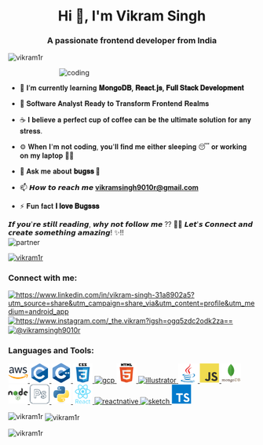 <h1 align="center">Hi 👋, I'm Vikram Singh</h1>
<h3 align="center">A passionate frontend developer from India</h3>

<p align="left"> <img src="https://komarev.com/ghpvc/?username=vikram1r&label=Profile%20views&color=0e75b6&style=flat" alt="vikram1r" /> </p>

<img align="right" alt="coding" width="400"  src="https://user-images.githubusercontent.com/68998355/110694804-1ac26580-820f-11eb-8bcf-2b93f48bce92.gif">

<p align="left"> <a href="https://twitter.com/" target="blank"><img src="https://img.shields.io/twitter/follow/?logo=twitter&style=for-the-badge" alt="" /></a> </p>

- 🌱 𝐈’𝐦 𝐜𝐮𝐫𝐫𝐞𝐧𝐭𝐥𝐲 𝐥𝐞𝐚𝐫𝐧𝐢𝐧𝐠 **𝐌𝐨𝐧𝐠𝐨𝐃𝐁, 𝐑𝐞𝐚𝐜𝐭.𝐣𝐬, 𝐅𝐮𝐥𝐥 𝐒𝐭𝐚𝐜𝐤 𝐃𝐞𝐯𝐞𝐥𝐨𝐩𝐦𝐞𝐧𝐭**

- 💼 𝐒𝐨𝐟𝐭𝐰𝐚𝐫𝐞 𝐀𝐧𝐚𝐥𝐲𝐬𝐭 𝐑𝐞𝐚𝐝𝐲 𝐭𝐨 𝐓𝐫𝐚𝐧𝐬𝐟𝐨𝐫𝐦 𝐅𝐫𝐨𝐧𝐭𝐞𝐧𝐝 𝐑𝐞𝐚𝐥𝐦𝐬

- ☕ 𝐈 𝐛𝐞𝐥𝐢𝐞𝐯𝐞 𝐚 𝐩𝐞𝐫𝐟𝐞𝐜𝐭 𝐜𝐮𝐩 𝐨𝐟 𝐜𝐨𝐟𝐟𝐞𝐞 𝐜𝐚𝐧 𝐛𝐞 𝐭𝐡𝐞 𝐮𝐥𝐭𝐢𝐦𝐚𝐭𝐞 𝐬𝐨𝐥𝐮𝐭𝐢𝐨𝐧 𝐟𝐨𝐫 𝐚𝐧𝐲 𝐬𝐭𝐫𝐞𝐬𝐬.
  
- ⚙️ 𝐖𝐡𝐞𝐧 𝐈'𝐦 𝐧𝐨𝐭 𝐜𝐨𝐝𝐢𝐧𝐠, 𝐲𝐨𝐮'𝐥𝐥 𝐟𝐢𝐧𝐝 𝐦𝐞 𝐞𝐢𝐭𝐡𝐞𝐫 𝐬𝐥𝐞𝐞𝐩𝐢𝐧𝐠 😴 𝐨𝐫 𝐰𝐨𝐫𝐤𝐢𝐧𝐠 𝐨𝐧 𝐦𝐲 𝐥𝐚𝐩𝐭𝐨𝐩 👨‍💻
  
- 💬 𝐀𝐬𝐤 𝐦𝐞 𝐚𝐛𝐨𝐮𝐭 **𝐛𝐮𝐠𝐬𝐬 🐛**

- 📫 𝙃𝙤𝙬 𝙩𝙤 𝙧𝙚𝙖𝙘𝙝 𝙢𝙚 **vikramsingh9010r@gmail.com**

- ⚡ 𝐅𝐮𝐧 𝐟𝐚𝐜𝐭 **𝐈 𝐥𝐨𝐯𝐞 𝐁𝐮𝐠𝐬𝐬𝐬**


													
𝙄𝙛 𝙮𝙤𝙪'𝙧𝙚 𝙨𝙩𝙞𝙡𝙡 𝙧𝙚𝙖𝙙𝙞𝙣𝙜, 𝙬𝙝𝙮 𝙣𝙤𝙩 𝙛𝙤𝙡𝙡𝙤𝙬 𝙢𝙚 ?? 👨‍💻 𝙇𝙚𝙩'𝙨 𝘾𝙤𝙣𝙣𝙚𝙘𝙩 𝙖𝙣𝙙 𝙘𝙧𝙚𝙖𝙩𝙚 𝙨𝙤𝙢𝙚𝙩𝙝𝙞𝙣𝙜 𝙖𝙢𝙖𝙯𝙞𝙣𝙜! ✨!!<br>
<img align="center" alt="partner"  width ="90" src="https://user-images.githubusercontent.com/68998355/110338147-b0fa5e00-804c-11eb-9ba2-6a93ff186cae.gif">
  

<p align="left"> <a href="https://github.com/ryo-ma/github-profile-trophy"><img src="https://github-profile-trophy.vercel.app/?username=vikram1r" alt="vikram1r" /></a> </p>


<h3 align="left">Connect with me:</h3>
<p align="left">
<a href="https://linkedin.com/in/https://www.linkedin.com/in/vikram-singh-31a8902a5?utm_source=share&utm_campaign=share_via&utm_content=profile&utm_medium=android_app" target="blank"><img align="center" src="https://raw.githubusercontent.com/rahuldkjain/github-profile-readme-generator/master/src/images/icons/Social/linked-in-alt.svg" alt="https://www.linkedin.com/in/vikram-singh-31a8902a5?utm_source=share&utm_campaign=share_via&utm_content=profile&utm_medium=android_app" height="30" width="40" /></a>
<a href="https://instagram.com/https://www.instagram.com/_the.vikram?igsh=ogq5zdc2odk2za==" target="blank"><img align="center" src="https://raw.githubusercontent.com/rahuldkjain/github-profile-readme-generator/master/src/images/icons/Social/instagram.svg" alt="https://www.instagram.com/_the.vikram?igsh=ogq5zdc2odk2za==" height="30" width="40" /></a>
<a href="https://www.hackerrank.com/@vikramsingh9010r" target="blank"><img align="center" src="https://raw.githubusercontent.com/rahuldkjain/github-profile-readme-generator/master/src/images/icons/Social/hackerrank.svg" alt="@vikramsingh9010r" height="30" width="40" /></a>
</p>

<h3 align="left">Languages and Tools:</h3>
<p align="left"> <a href="https://aws.amazon.com" target="_blank" rel="noreferrer"> <img src="https://raw.githubusercontent.com/devicons/devicon/master/icons/amazonwebservices/amazonwebservices-original-wordmark.svg" alt="aws" width="40" height="40"/> </a> <a href="https://www.cprogramming.com/" target="_blank" rel="noreferrer"> <img src="https://raw.githubusercontent.com/devicons/devicon/master/icons/c/c-original.svg" alt="c" width="40" height="40"/> </a> <a href="https://www.w3schools.com/cpp/" target="_blank" rel="noreferrer"> <img src="https://raw.githubusercontent.com/devicons/devicon/master/icons/cplusplus/cplusplus-original.svg" alt="cplusplus" width="40" height="40"/> </a> <a href="https://www.w3schools.com/css/" target="_blank" rel="noreferrer"> <img src="https://raw.githubusercontent.com/devicons/devicon/master/icons/css3/css3-original-wordmark.svg" alt="css3" width="40" height="40"/> </a> <a href="https://cloud.google.com" target="_blank" rel="noreferrer"> <img src="https://www.vectorlogo.zone/logos/google_cloud/google_cloud-icon.svg" alt="gcp" width="40" height="40"/> </a> <a href="https://www.w3.org/html/" target="_blank" rel="noreferrer"> <img src="https://raw.githubusercontent.com/devicons/devicon/master/icons/html5/html5-original-wordmark.svg" alt="html5" width="40" height="40"/> </a> <a href="https://www.adobe.com/in/products/illustrator.html" target="_blank" rel="noreferrer"> <img src="https://www.vectorlogo.zone/logos/adobe_illustrator/adobe_illustrator-icon.svg" alt="illustrator" width="40" height="40"/> </a> <a href="https://www.java.com" target="_blank" rel="noreferrer"> <img src="https://raw.githubusercontent.com/devicons/devicon/master/icons/java/java-original.svg" alt="java" width="40" height="40"/> </a> <a href="https://developer.mozilla.org/en-US/docs/Web/JavaScript" target="_blank" rel="noreferrer"> <img src="https://raw.githubusercontent.com/devicons/devicon/master/icons/javascript/javascript-original.svg" alt="javascript" width="40" height="40"/> </a> <a href="https://www.mongodb.com/" target="_blank" rel="noreferrer"> <img src="https://raw.githubusercontent.com/devicons/devicon/master/icons/mongodb/mongodb-original-wordmark.svg" alt="mongodb" width="40" height="40"/> </a> <a href="https://nodejs.org" target="_blank" rel="noreferrer"> <img src="https://raw.githubusercontent.com/devicons/devicon/master/icons/nodejs/nodejs-original-wordmark.svg" alt="nodejs" width="40" height="40"/> </a> <a href="https://www.photoshop.com/en" target="_blank" rel="noreferrer"> <img src="https://raw.githubusercontent.com/devicons/devicon/master/icons/photoshop/photoshop-line.svg" alt="photoshop" width="40" height="40"/> </a> <a href="https://www.python.org" target="_blank" rel="noreferrer"> <img src="https://raw.githubusercontent.com/devicons/devicon/master/icons/python/python-original.svg" alt="python" width="40" height="40"/> </a> <a href="https://reactjs.org/" target="_blank" rel="noreferrer"> <img src="https://raw.githubusercontent.com/devicons/devicon/master/icons/react/react-original-wordmark.svg" alt="react" width="40" height="40"/> </a> <a href="https://reactnative.dev/" target="_blank" rel="noreferrer"> <img src="https://reactnative.dev/img/header_logo.svg" alt="reactnative" width="40" height="40"/> </a> <a href="https://www.sketch.com/" target="_blank" rel="noreferrer"> <img src="https://www.vectorlogo.zone/logos/sketchapp/sketchapp-icon.svg" alt="sketch" width="40" height="40"/> </a> <a href="https://www.typescriptlang.org/" target="_blank" rel="noreferrer"> <img src="https://raw.githubusercontent.com/devicons/devicon/master/icons/typescript/typescript-original.svg" alt="typescript" width="40" height="40"/> </a> </p>

<p><img align="left" src="https://github-readme-stats.vercel.app/api/top-langs?username=vikram1r&show_icons=true&locale=en&layout=compact" alt="vikram1r" /></p>

<p>&nbsp;<img align="center" src="https://github-readme-stats.vercel.app/api?username=vikram1r&show_icons=true&locale=en" alt="vikram1r" /></p>

<p><img align="center" src="https://github-readme-streak-stats.herokuapp.com/?user=vikram1r&" alt="vikram1r" /></p>
